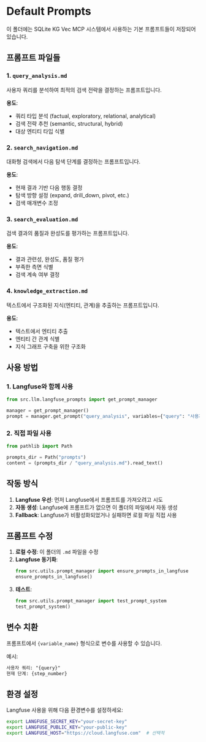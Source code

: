 # Default Prompts

이 폴더에는 SQLite KG Vec MCP 시스템에서 사용하는 기본 프롬프트들이 저장되어 있습니다.

## 프롬프트 파일들

### 1. `query_analysis.md`
사용자 쿼리를 분석하여 최적의 검색 전략을 결정하는 프롬프트입니다.

**용도**: 
- 쿼리 타입 분석 (factual, exploratory, relational, analytical)
- 검색 전략 추천 (semantic, structural, hybrid)
- 대상 엔티티 타입 식별

### 2. `search_navigation.md`
대화형 검색에서 다음 탐색 단계를 결정하는 프롬프트입니다.

**용도**:
- 현재 결과 기반 다음 행동 결정
- 탐색 방향 설정 (expand, drill_down, pivot, etc.)
- 검색 매개변수 조정

### 3. `search_evaluation.md`
검색 결과의 품질과 완성도를 평가하는 프롬프트입니다.

**용도**:
- 결과 관련성, 완성도, 품질 평가
- 부족한 측면 식별
- 검색 계속 여부 결정

### 4. `knowledge_extraction.md`
텍스트에서 구조화된 지식(엔티티, 관계)을 추출하는 프롬프트입니다.

**용도**:
- 텍스트에서 엔티티 추출
- 엔티티 간 관계 식별
- 지식 그래프 구축을 위한 구조화

## 사용 방법

### 1. Langfuse와 함께 사용
```python
from src.llm.langfuse_prompts import get_prompt_manager

manager = get_prompt_manager()
prompt = manager.get_prompt("query_analysis", variables={"query": "사용자 쿼리"})
```

### 2. 직접 파일 사용
```python
from pathlib import Path

prompts_dir = Path("prompts")
content = (prompts_dir / "query_analysis.md").read_text()
```

## 작동 방식

1. **Langfuse 우선**: 먼저 Langfuse에서 프롬프트를 가져오려고 시도
2. **자동 생성**: Langfuse에 프롬프트가 없으면 이 폴더의 파일에서 자동 생성
3. **Fallback**: Langfuse가 비활성화되었거나 실패하면 로컬 파일 직접 사용

## 프롬프트 수정

1. **로컬 수정**: 이 폴더의 `.md` 파일을 수정
2. **Langfuse 동기화**: 
   ```python
   from src.utils.prompt_manager import ensure_prompts_in_langfuse
   ensure_prompts_in_langfuse()
   ```
3. **테스트**: 
   ```python
   from src.utils.prompt_manager import test_prompt_system
   test_prompt_system()
   ```

## 변수 치환

프롬프트에서 `{variable_name}` 형식으로 변수를 사용할 수 있습니다.

예시:
```markdown
사용자 쿼리: "{query}"
현재 단계: {step_number}
```

## 환경 설정

Langfuse 사용을 위해 다음 환경변수를 설정하세요:
```bash
export LANGFUSE_SECRET_KEY="your-secret-key"
export LANGFUSE_PUBLIC_KEY="your-public-key"
export LANGFUSE_HOST="https://cloud.langfuse.com"  # 선택적
```
